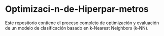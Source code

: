 # Optimizaci-n-de-Hiperpar-metros
Este repositorio contiene el proceso completo de optimización y evaluación de un modelo de clasificación basado en k-Nearest Neighbors (k-NN).
